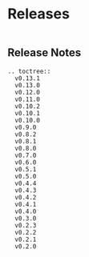 # Releases

```{include} ../early-access.md
```

## Release Notes

```{eval-rst}
.. toctree::
  v0.13.1
  v0.13.0
  v0.12.0
  v0.11.0
  v0.10.2
  v0.10.1
  v0.10.0
  v0.9.0
  v0.8.2
  v0.8.1
  v0.8.0
  v0.7.0
  v0.6.0
  v0.5.1
  v0.5.0
  v0.4.4
  v0.4.3
  v0.4.2
  v0.4.1
  v0.4.0
  v0.3.0
  v0.2.3
  v0.2.2
  v0.2.1
  v0.2.0
```

```{include} ../install.md
```

